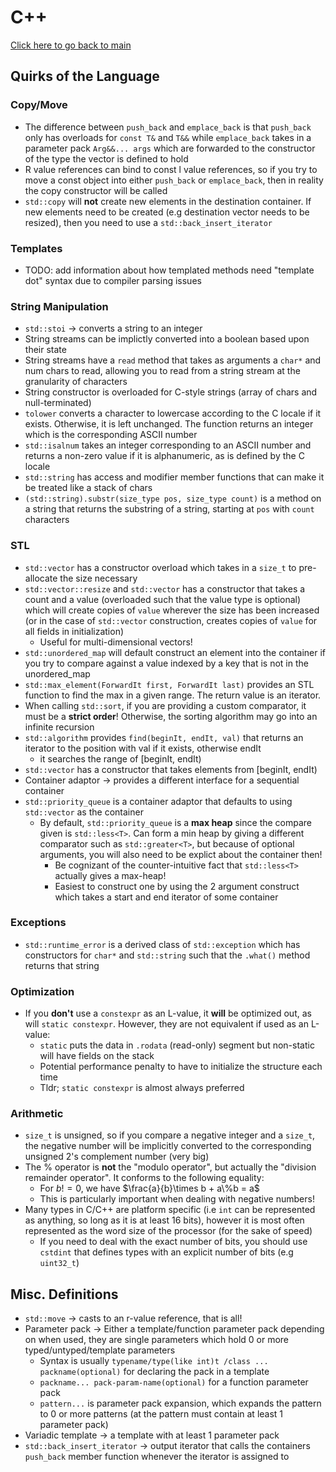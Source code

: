 # C++
[Click here to go back to main](README.md)
## Quirks of the Language

### Copy/Move 
- The difference between `push_back` and `emplace_back` is that `push_back` only has overloads for `const T&` and `T&&` while `emplace_back` takes in a parameter pack `Arg&&... args` which are forwarded to the constructor of the type the vector is defined to hold 
- R value references can bind to const l value references, so if you try to move a const object into either `push_back` or `emplace_back`, then in reality the copy constructor will be called
- ``std::copy`` will **not** create new elements in the destination container. If new elements need to be created (e.g destination vector needs to be resized), then you need to use a ```std::back_insert_iterator```

### Templates
- TODO: add information about how templated methods need "template dot" syntax due to compiler parsing issues 

### String Manipulation
- ```std::stoi``` -> converts a string to an integer
- String streams can be implictly converted into a boolean based upon their state
- String streams have a ```read``` method that takes as arguments a ```char*``` and num chars to read, allowing you to read from a string stream at the granularity of characters
- String constructor is overloaded for C-style strings (array of chars and null-terminated)
- ```tolower``` converts a character to lowercase according to the C locale if it exists. Otherwise, it is left unchanged. The function returns an integer which is the corresponding ASCII number
- ```std::isalnum``` takes an integer corresponding to an ASCII number and returns a non-zero value if it is alphanumeric, as is defined by the C locale
- ```std::string``` has access and modifier member functions that can make it be treated like a stack of chars
- ```(std::string).substr(size_type pos, size_type count)``` is a method on a string that returns the substring of a string, starting at ```pos``` with ```count``` characters

### STL
- ```std::vector``` has a constructor overload which takes in a ```size_t``` to pre-allocate the size necessary
- ```std::vector::resize``` and ```std::vector``` has a constructor that takes a count and a value (overloaded such that the value type is optional) which will create copies of ```value``` wherever the size has been increased (or in the case of ```std::vector``` construction, creates copies of ```value``` for all fields in initialization)
  - Useful for multi-dimensional vectors!
- ```std::unordered_map``` will default construct an element into the container if you try to compare against a value indexed by a key that is not in the unordered_map
- ```std::max_element(ForwardIt first, ForwardIt last)``` provides an STL function to find the max in a given range. The return value is an iterator.
- When calling ```std::sort```, if you are providing a custom comparator, it must be a **strict order**! Otherwise, the sorting algorithm may go into an infinite recursion
- ```std::algorithm``` provides ```find(beginIt, endIt, val)``` that returns an iterator to the position with val if it exists, otherwise endIt 
  - it searches the range of [beginIt, endIt)
- ```std::vector``` has a constructor that takes elements from [beginIt, endIt)
- Container adaptor -> provides a different interface for a sequential container
- ```std::priority_queue``` is a container adaptor that defaults to using ```std::vector``` as the container
  - By default, ```std::priority_queue``` is a **max heap** since the compare given is ```std::less<T>```. Can form a min heap by giving a different comparator such as ```std::greater<T>```, but because of optional arguments, you will also need to be explict about the container then!
    - Be cognizant of the counter-intuitive fact that ```std::less<T>``` actually gives a max-heap!
    - Easiest to construct one by using the 2 argument construct which takes a start and end iterator of some container

### Exceptions
- ```std::runtime_error``` is a derived class of ```std::exception``` which has constructors for ```char*``` and ```std::string``` such that the ```.what()``` method returns that string

### Optimization
- If you **don't** use a ```constexpr``` as an L-value, it **will** be optimized out, as will ```static constexpr```. However, they are not equivalent if used as an L-value:
  - ```static``` puts the data in ```.rodata``` (read-only) segment but non-static will have fields on the stack
  - Potential performance penalty to have to initialize the structure each time
  - Tldr; ```static constexpr``` is almost always preferred

### Arithmetic
- ```size_t``` is unsigned, so if you compare a negative integer and a ```size_t```, the negative number will be implicitly converted to the corresponding unsigned 2's complement number (very big)
- The % operator is **not** the "modulo operator", but actually the "division remainder operator". It conforms to the following equality:
  - For $b !=0$, we have $\frac{a}{b}\times b + a\%b = a$ 
  - This is particularly important when dealing with negative numbers!
- Many types in C/C++ are platform specific (i.e ```int``` can be represented as anything, so long as it is at least 16 bits), however it is most often represented as the word size of the processor (for the sake of speed)
  - If you need to deal with the exact number of bits, you should use ```cstdint``` that defines types with an explicit number of bits (e.g ```uint32_t```)


## Misc. Definitions
- `std::move` -> casts to an r-value reference, that is all!
- Parameter pack -> Either a template/function parameter pack depending on when used, they are single parameters which hold 0 or more typed/untyped/template parameters 
  - Syntax is usually `typename/type(like int)t /class ... packname(optional)` for declaring the pack in a template
  -  `packname... pack-param-name(optional)` for a function parameter pack
  - `pattern...` is parameter pack expansion, which expands the pattern to 0 or more patterns (at the pattern must contain at least 1 parameter pack)
- Variadic template -> a template with at least 1 parameter pack
- ```std::back_insert_iterator``` -> output iterator that calls the containers ```push_back``` member function whenever the iterator is assigned to
